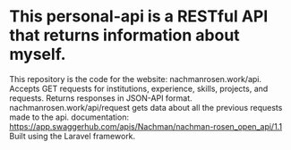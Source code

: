#  This personal-api is a RESTful API that returns information about myself.
This repository is the code for the website: nachmanrosen.work/api. 
Accepts GET requests for institutions, experience, skills, projects, and requests.
Returns responses in JSON-API format.
nachmanrosen.work/api/request  gets data about all the previous requests made to the api.
documentation: https://app.swaggerhub.com/apis/Nachman/nachman-rosen_open_api/1.1
Built using the Laravel framework.

